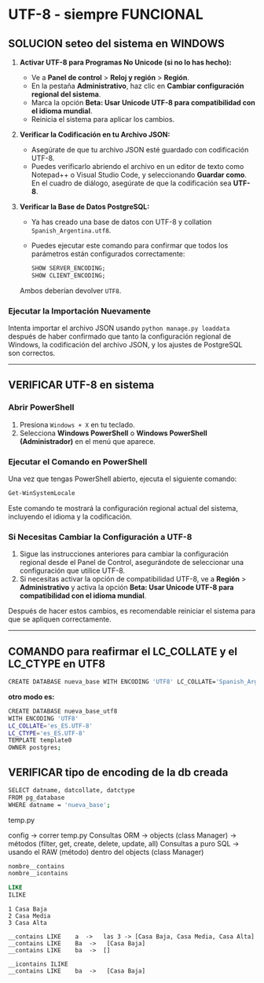 # UTF-8 - siempre FUNCIONAL

## SOLUCION seteo del sistema en WINDOWS

1. **Activar UTF-8 para Programas No Unicode (si no lo has hecho):**
   - Ve a **Panel de control** > **Reloj y región** > **Región**.
   - En la pestaña **Administrativo**, haz clic en **Cambiar configuración regional del sistema**.
   - Marca la opción **Beta: Usar Unicode UTF-8 para compatibilidad con el idioma mundial**.
   - Reinicia el sistema para aplicar los cambios.

2. **Verificar la Codificación en tu Archivo JSON:**
   - Asegúrate de que tu archivo JSON esté guardado con codificación UTF-8.
   - Puedes verificarlo abriendo el archivo en un editor de texto como Notepad++ o Visual Studio Code, y seleccionando **Guardar como**. En el cuadro de diálogo, asegúrate de que la codificación sea **UTF-8**.

3. **Verificar la Base de Datos PostgreSQL:**
   - Ya has creado una base de datos con UTF-8 y collation `Spanish_Argentina.utf8`.
   - Puedes ejecutar este comando para confirmar que todos los parámetros están configurados correctamente:

     ```sql
     SHOW SERVER_ENCODING;
     SHOW CLIENT_ENCODING;
     ```

   Ambos deberían devolver `UTF8`.

### **Ejecutar la Importación Nuevamente**

Intenta importar el archivo JSON usando `python manage.py loaddata` después de haber confirmado que tanto la configuración regional de Windows, la codificación del archivo JSON, y los ajustes de PostgreSQL son correctos.

---

## VERIFICAR UTF-8 en sistema

### **Abrir PowerShell**

1. Presiona `Windows + X` en tu teclado.
2. Selecciona **Windows PowerShell** o **Windows PowerShell (Administrador)** en el menú que aparece.

### **Ejecutar el Comando en PowerShell**

Una vez que tengas PowerShell abierto, ejecuta el siguiente comando:

```powershell
Get-WinSystemLocale
```

Este comando te mostrará la configuración regional actual del sistema, incluyendo el idioma y la codificación.

### **Si Necesitas Cambiar la Configuración a UTF-8**

1. Sigue las instrucciones anteriores para cambiar la configuración regional desde el Panel de Control, asegurándote de seleccionar una configuración que utilice UTF-8.
2. Si necesitas activar la opción de compatibilidad UTF-8, ve a **Región** > **Administrativo** y activa la opción **Beta: Usar Unicode UTF-8 para compatibilidad con el idioma mundial**.

Después de hacer estos cambios, es recomendable reiniciar el sistema para que se apliquen correctamente.

---
## COMANDO para reafirmar el LC_COLLATE y el LC_CTYPE en UTF8
```bash
CREATE DATABASE nueva_base WITH ENCODING 'UTF8' LC_COLLATE='Spanish_Argentina.utf8' LC_CTYPE='Spanish_Argentina.utf8' TEMPLATE template0 OWNER postgres;
```
**otro modo es:**

```bash
CREATE DATABASE nueva_base_utf8
WITH ENCODING 'UTF8'
LC_COLLATE='es_ES.UTF-8'
LC_CTYPE='es_ES.UTF-8'
TEMPLATE template0
OWNER postgres;
```

## VERIFICAR tipo de encoding de la db creada
```bash
SELECT datname, datcollate, datctype 
FROM pg_database 
WHERE datname = 'nueva_base';
```


temp.py 

config -> correr temp.py 
Consultas ORM -> objects (class Manager) -> métodos (filter, get, create, delete, update, all)
Consultas a puro SQL -> usando el RAW (método) dentro del objects (class Manager)

```py
nombre__contains
nombre__icontains
```

```sql
LIKE
ILIKE
```

```
1 Casa Baja 
2 Casa Media 
3 Casa Alta 

__contains LIKE    a  ->   las 3 -> [Casa Baja, Casa Media, Casa Alta]
__contains LIKE    Ba  ->   [Casa Baja]
__contains LIKE    ba  ->  []

__icontains ILIKE  
__contains LIKE    ba  ->   [Casa Baja]
```